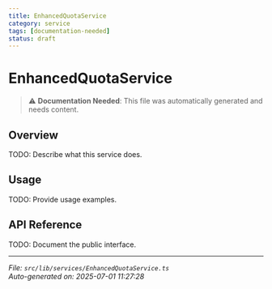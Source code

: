 ```yaml
---
title: EnhancedQuotaService
category: service
tags: [documentation-needed]
status: draft
---
```


# EnhancedQuotaService

> ⚠️ **Documentation Needed**: This file was automatically generated and needs content.

## Overview

TODO: Describe what this service does.

## Usage

TODO: Provide usage examples.

## API Reference

TODO: Document the public interface.

---

*File: `src/lib/services/EnhancedQuotaService.ts`*  
*Auto-generated on: 2025-07-01 11:27:28*
